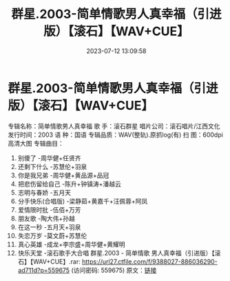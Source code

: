 ﻿---
title: 群星.2003-简单情歌男人真幸福（引进版）【滚石】【WAV+CUE】
date: 2023-07-12 13:09:58
categories: WAV车载音乐、镜像
tags: 华语中文
---
# 群星.2003-简单情歌男人真幸福（引进版）【滚石】【WAV+CUE】

专辑名称：简单情歌男人真幸福
歌 手：滚石群星
唱片公司：滚石唱片/江西文化
发行时间：2003
语 种：国语
专辑品质：WAV(整轨).原抓log(有)
扫 图：600dpi高清大图
专辑曲目：
01. 别傻了 -周华健+任贤齐
02. 还剩下什么 -苏慧伦+羽泉
03. 你是我兄弟 -周华健+黄品源+品冠
04. 把悲伤留给自己 -陈升+钟镇涛+潘越云
05. 志明与春娇 -五月天
06. 分手快乐(合唱版) -梁静茹+黄嘉千+汪佩蓉+阿凤
07. 爱情限时批 -伍佰+万芳
08. 朋友歌 -陶大伟+孙越
09. 在这一秒 -五月天+羽泉
10. 失恋万岁 -莫文蔚+苏慧伦
11. 真心英雄 -成龙+李宗盛+周华健+黄耀明
12. 快乐天堂 -滚石歌手大合唱
群星.2003 - 简单情歌 男人真幸福（引进版）【滚石】【WAV+CUE】.rar: https://url27.ctfile.com/f/9388027-886036290-ad711d?p=559675
(访问密码: 559675)
原文：[链接](https://blog.sina.com.cn/s/blog_1647c7e76010312o5.html)